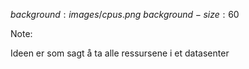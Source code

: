 $background:images/cpus.png$
$background-size:60%$

Note:

Ideen er som sagt å ta alle ressursene i et datasenter
